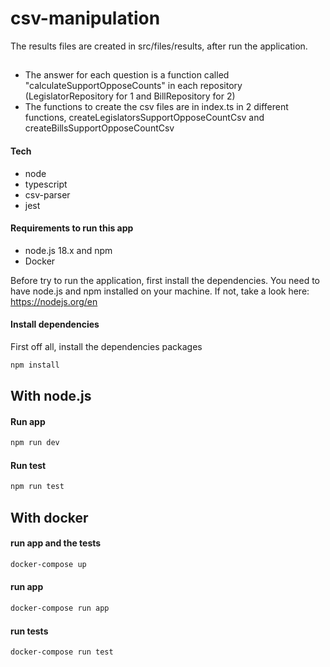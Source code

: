 # csv-manipulation
The results files are created in src/files/results, after run the application.

##
- The answer for each question is a function called "calculateSupportOpposeCounts" in each repository (LegislatorRepository for 1 and BillRepository for 2)
- The functions to create the csv files are in index.ts in 2 different functions, createLegislatorsSupportOpposeCountCsv and createBillsSupportOpposeCountCsv

#### Tech

- node
- typescript
- csv-parser
- jest

#### Requirements to run this app

- node.js 18.x and npm
- Docker

Before try to run the application, first install the dependencies.
You need to have node.js and npm installed on your machine. If not, take a look here: <https://nodejs.org/en>

#### Install dependencies
First off all, install the dependencies packages

```bash
npm install
```

## With node.js

#### Run app

```bash
npm run dev
```

#### Run test

```bash
npm run test
```

## With docker

#### run app and the tests

```bash
docker-compose up
```

#### run app

```bash
docker-compose run app
```

#### run tests

```bash
docker-compose run test
```
